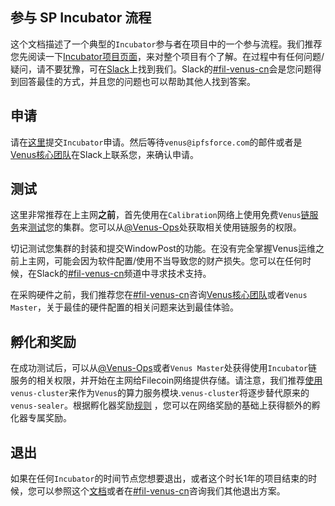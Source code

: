 ## 参与 SP Incubator 流程

这个文档描述了一个典型的`Incubator`参与者在项目中的一个参与流程。我们推荐您先阅读一下[Incubator项目页面](p3)，来对整个项目有个了解。在过程中有任何问题/疑问，请不要犹豫，可在[Slack](https://filecoinproject.slack.com/archives/C028PCH8L31)上找到我们。Slack的[#fil-venus-cn](https://filecoinproject.slack.com/archives/C028PCH8L31)会是您问题得到回答最佳的方式，并且您的问题也可以帮助其他人找到答案。

## 申请

请在[这里](http://venusteam.mikecrm.com/1lmpQtj)提交`Incubator`申请。然后等待`venus@ipfsforce.com`的邮件或者是[Venus核心团队](/zh/contact/)在Slack上联系您，来确认申请。

## 测试

这里非常推荐在上主网**之前**，首先使用在`Calibration`网络上使用免费`Venus`[链服务](https://venus.filecoin.io/zh/guide/How-To-Deploy-MingPool.html)来[测试](https://venus.filecoin.io/zh/guide/Using-venus-Shared-Modules.html)您的集群。您可以从[@Venus-Ops](https://filecoinproject.slack.com/archives/D02BXHNU6DQ)处获取相关使用链服务的权限。

切记测试您集群的封装和提交WindowPost的功能。在没有完全掌握Venus运维之前上主网，可能会因为软件配置/使用不当导致您的财产损失。您可以在任何时候，在Slack的[#fil-venus-cn](https://filecoinproject.slack.com/archives/C028PCH8L31)频道中寻求技术支持。

在采购硬件之前，我们推荐您在[#fil-venus-cn](https://filecoinproject.slack.com/archives/C028PCH8L31)咨询[Venus核心团队](/zh/contact/)或者`Venus Master`，关于最佳的硬件配置的相关问题来达到最佳体验。

## 孵化和奖励

在成功测试后，可以从[@Venus-Ops](https://filecoinproject.slack.com/archives/D02BXHNU6DQ)或者`Venus Master`处获得使用`Incubator`链服务的相关权限，并开始在主网给Filecoin网络提供存储。请注意，我们推荐[使用](https://venus.filecoin.io/zh/cluster/)`venus-cluster`来作为`Venus`的算力服务模块.`venus-cluster`将逐步替代原来的`venus-sealer`。根据孵化器奖励[规则](/zh/incubator/p3.html#参与者奖金) ，您可以在网络奖励的基础上获得额外的孵化器专属奖励。


## 退出

如果在任何`Incubator`的时间节点您想要退出，或者这个时长1年的项目结束的时候，您可以参照这个[文档](https://venus.filecoin.io/zh/master/Incubation_exit_guide.html)或者在[#fil-venus-cn](https://filecoinproject.slack.com/archives/C028PCH8L31)咨询我们其他退出方案。
